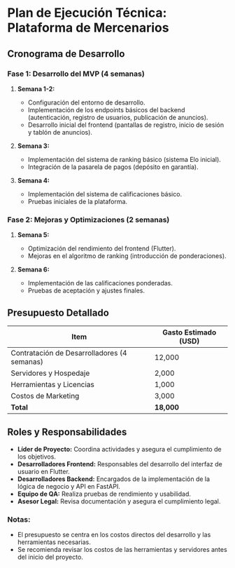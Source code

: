 # Plan de Ejecución Técnica: Plataforma de Mercenarios

## Cronograma de Desarrollo

### Fase 1: Desarrollo del MVP (4 semanas)
1. **Semana 1-2:**
   - Configuración del entorno de desarrollo.
   - Implementación de los endpoints básicos del backend (autenticación, registro de usuarios, publicación de anuncios).
   - Desarrollo inicial del frontend (pantallas de registro, inicio de sesión y tablón de anuncios).

2. **Semana 3:**
   - Implementación del sistema de ranking básico (sistema Elo inicial).
   - Integración de la pasarela de pagos (depósito en garantía).

3. **Semana 4:**
   - Implementación del sistema de calificaciones básico.
   - Pruebas iniciales de la plataforma.

### Fase 2: Mejoras y Optimizaciones (2 semanas)
1. **Semana 5:**
   - Optimización del rendimiento del frontend (Flutter).
   - Mejoras en el algoritmo de ranking (introducción de ponderaciones).

2. **Semana 6:**
   - Implementación de las calificaciones ponderadas.
   - Pruebas de aceptación y ajustes finales.

## Presupuesto Detallado

| Item                     | Gasto Estimado (USD) |
|--------------------------|----------------------|
| Contratación de Desarrolladores (4 semanas) | 12,000              |
| Servidores y Hospedaje   | 2,000               |
| Herramientas y Licencias | 1,000               |
| Costos de Marketing      | 3,000               |
| **Total**                | **18,000**          |

## Roles y Responsabilidades

- **Líder de Proyecto:** Coordina actividades y asegura el cumplimiento de los objetivos.
- **Desarrolladores Frontend:** Responsables del desarrollo del interfaz de usuario en Flutter.
- **Desarrolladores Backend:** Encargados de la implementación de la lógica de negocio y API en FastAPI.
- **Equipo de QA:** Realiza pruebas de rendimiento y usabilidad.
- **Asesor Legal:** Revisa documentación y asegura el cumplimiento legal.

### Notas:
- El presupuesto se centra en los costos directos del desarrollo y las herramientas necesarias.
- Se recomienda revisar los costos de las herramientas y servidores antes del inicio del proyecto.